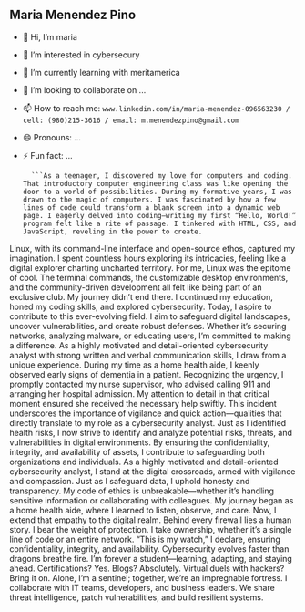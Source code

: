 ## Maria Menendez Pino
- 👋 Hi, I’m maria
- 👀 I’m interested in cybersecury 
- 🌱 I’m currently learning with meritamerica
- 💞️ I’m looking to collaborate on ...
- 📫 How to reach me:
        ```
www.linkedin.com/in/maria-menendez-096563230 / cell: (980)215-3616 / email: m.menendezpino@gmail.com
        ```

- 😄 Pronouns: ...
- ⚡ Fun fact: ...

        ```As a teenager, I discovered my love for computers and coding. That introductory computer engineering class was like opening the door to a world of possibilities. During my formative years, I was drawn to the magic of computers. I was fascinated by how a few lines of code could transform a blank screen into a dynamic web page. I eagerly delved into coding—writing my first “Hello, World!” program felt like a rite of passage. I tinkered with HTML, CSS, and JavaScript, reveling in the power to create.
 Linux, with its command-line interface and open-source ethos, captured my imagination. I spent countless hours exploring its intricacies, feeling like a digital explorer charting uncharted territory. For me, Linux was the epitome of cool. The terminal commands, the customizable desktop environments, and the community-driven development all felt like being part of an exclusive club. My journey didn’t end there. I continued my education, honed my coding skills, and explored cybersecurity. 
Today, I aspire to contribute to this ever-evolving field. I aim to safeguard digital landscapes, uncover vulnerabilities, and create robust defenses. Whether it’s securing networks, analyzing malware, or educating users, I’m committed to making a difference.
As a highly motivated and detail-oriented cybersecurity analyst with strong written and verbal communication skills, I draw from a unique experience. During my time as a home health aide, I keenly observed early signs of dementia in a patient. Recognizing the urgency, I promptly contacted my nurse supervisor, who advised calling 911 and arranging her hospital admission. My attention to detail in that critical moment ensured she received the necessary help swiftly.
This incident underscores the importance of vigilance and quick action—qualities that directly translate to my role as a cybersecurity analyst. Just as I identified health risks, I now strive to identify and analyze potential risks, threats, and vulnerabilities in digital environments. By ensuring the confidentiality, integrity, and availability of assets, I contribute to safeguarding both organizations and individuals.
As a highly motivated and detail-oriented cybersecurity analyst, I stand at the digital crossroads, armed with vigilance and compassion. Just as I safeguard data, I uphold honesty and transparency. My code of ethics is unbreakable—whether it’s handling sensitive information or collaborating with colleagues. My journey began as a home health aide, where I learned to listen, observe, and care. Now, I extend that empathy to the digital realm. Behind every firewall lies a human story. I bear the weight of protection. I take ownership, whether it’s a single line of code or an entire network. “This is my watch,” I declare, ensuring confidentiality, integrity, and availability. Cybersecurity evolves faster than dragons breathe fire. I’m forever a student—learning, adapting, and staying ahead. Certifications? Yes. Blogs? Absolutely. Virtual duels with hackers? Bring it on. Alone, I’m a sentinel; together, we’re an impregnable fortress. I collaborate with IT teams, developers, and business leaders. We share threat intelligence, patch vulnerabilities, and build resilient systems.   



<!---
lilmaria10/lilmaria10 is a ✨ special ✨ repository because its `README.md` (this file) appears on your GitHub profile.
You can click the Preview link to take a look at your changes.
--->
